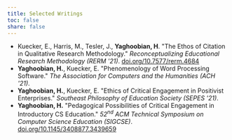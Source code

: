 ```yaml
---
title: Selected Writings
toc: false
share: false
---
```

* Kuecker, E., Harris, M., Tesler, J., __Yaghoobian, H__.  "The Ethos of Citation in Qualitative Research Methodology." _Reconceptualizing Educational Research Methodology (RERM '21)_. [doi.org/10.7577/rerm.4684](https://doi.org/10.7577/rerm.4684)
* __Yaghoobian, H.__, Kuecker, E. "Phenomenology of Word Processing Software." _The Association for Computers and the Humanities (ACH '21)_.
* __Yaghoobian, H.__, Kuecker, E. "Ethics of Critical Engagement in Positivist Enterprises." _Southeast Philosophy of Education Society (SEPES '21)_.
* __Yaghoobian, H.__ "Pedagogical Possibilities of Critical Engagement in Introductory CS Education." _52<sup>nd</sup> ACM Technical Symposium on Computer Science Education (SIGCSE)_. [doi.org/10.1145/3408877.3439659](https://doi.org/10.1145/3408877.3439659)
        



<!-- [Google Scholar](https://scholar.google.com/citations?hl=en&user=5Ax8m6sAAAAJ&view_op=list_works&sortby=pubdate) -->
